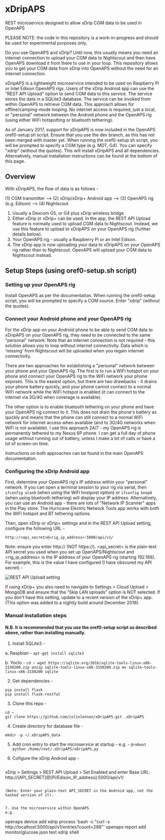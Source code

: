 # xDripAPS
REST microservice designed to allow xDrip CGM data to be used in OpenAPS

PLEASE NOTE: the code in this repository is a work-in-progress and should be used for experimental purposes only. 

Do you use OpenAPS and xDrip? Until now, this usually means you need an internet connection to upload your CGM data to Nightscout and then have OpenAPS download it from there to use in your loop. This repository allows you to get your CGM data from xDrip into OpenAPS without the need for an internet connection.

xDripAPS is a lightweight microservice intended to be used on Raspberry Pi or Intel Edison OpenAPS rigs. Users of the xDrip Android app can use the "REST API Upload" option to send CGM data to this service. The service stores the data in a SQLite3 database. The service can be invoked from within OpenAPS to retrieve CGM data. This approach allows for offline/camping-mode looping. No internet access is required, just a local, or "personal" network between the Android phone and the OpenAPS rig (using either WiFi hotspotting or bluetooth tethering).

As of January 2017, support for xDripAPS is now included in the OpenAPS oref0-setup.sh script. Ensure that you use the dev branch, as this has not been merged with master yet. When running the oref0-setup.sh script, you will be prompted to specify a CGM type (e.g. MDT, G4). You can specify "xdrip" (without the quotes). This will install xDripAPS and all dependencies. Alternatively, manual installation instructions can be found at the bottom of this page.

## Overview
With xDripAPS, the flow of data is as follows - 

(1) CGM transmitter --> (2) xDrip/xDrip+ Android app --> (3) OpenAPS rig (e.g. Edison) --> (4) Nightscout

1. Usually a Dexcom G5, or G4 plus xDrip wireless bridge.
2. Either xDrip or xDrip+ can be used. In the app, the REST API Upload feature is normally used to upload CGM data to Nightscout. Instead, we use this feature to upload to xDripAPS on your OpenAPS rig (further details below).
3. Your OpenAPS rig - usually a Raspberry Pi or an Intel Edison.
4. The xDrip app is now uploading your data to xDripAPS on your OpenAPS rig rather than to Nightscout. OpenAPS will upload your CGM data to Nightscout instead.

## Setup Steps (using oref0-setup.sh script)

### Setting up your OpenAPS rig
Install OpenAPS as per the documentation. When running the oref0-setup script, you will be prompted to specify a CGM source. Enter "xdrip" (without the quotes).

### Connect your Android phone and your OpenAPS rig
For the xDrip app on your Android phone to be able to send CGM data to xDripAPS on your OpenAPS rig, they need to be connected to the same "personal" network. Note that an internet connection is not required - this solution allows you to loop without internet connectivity. Data which is 'missing' from Nightscout will be uploaded when you regain internet connectivity.

There are two approaches for establishing a "personal" network between your phone and your OpenAPS rig. The first is to run a WiFi hotspot on your phone and connect your OpenAPS rig to the WiFi network your phone exposes. This is the easiest option, but there are two drawbacks - it drains your phone battery quickly, and your phone cannot connect to a normal WiFi network while the WiFi hotspot is enabled (it can connect to the internet via 3G/4G when coverage is available).

The other option is to enable bluetooth tethering on your phone and have your OpenAPS rig connect to it. This does not drain the phone's battery as quickly and means that the phone can still connect to a normal WiFi network for internet access when available (and to 3G/4G networks when WiFi is not available). I use this approach 24/7 - my OpenAPS rig is permanently tethered to my Nexus 6P phone. I can get a full day of phone usage without running out of battery, unless I make a lot of calls or have a lot of screen-on time. 

Instructions on both approaches can be found in the main OpenAPS documentation.

### Configuring the xDrip Android app
First, determine your OpenAPS rig's IP address within your "personal" network. If you can open a terminal session to your rig via serial, then `ifconfig wlan0` (when using the WiFi hostpost option) or `ifconfig bnep0` (when using bluetooth tethering) will display your IP address. Alternatively, you can use an Android app - there are lots of "Network IP Scanner" apps in the Play store. The Hurricane Electric Network Tools app works with both the WiFi hotspot and BT tethering options.

Then, open xDrip or xDrip+ settings and in the REST API Upload setting, configure the following URL - 

`http://<api_secret>@<rig_ip_address>:5000/api/v1/`

Note: ensure you enter http:// (NOT https://). <api_secret> is the plain-text API secret you used when you set up OpenAPS/Nightscout and <rig_ip_address> is the IP address of your OpenAPS rig (starting 192.168). For example, this is the value I have configured (I have obscured my API secret) -

![REST API Upload setting](https://github.com/colinlennon/xDripAPS/blob/master/xDrip_REST_API_cropped.png "REST API Upload setting")

If using xDrip+ you also need to navigate to Settings > Cloud Upload > MongoDB and ensure that the "Skip LAN uploads" option is NOT selected. If you don't have this setting, update to a recent version of the xDrip+ app. (This option was added to a nightly build around December 2016).




### Manual installation steps  
#### N.B. It is recommended that you use the oref0-setup script as described above, rather than installing manually.

1. Install SQLite3 -

  a. Raspbian - 
    ```
    apt-get install sqlite3
    ```

  b. Yocto - 
    ```
    cd ~
    wget https://sqlite.org/2016/sqlite-tools-linux-x86-3150200.zip
    unzip sqlite-tools-linux-x86-3150200.zip
    mv sqlite-tools-linux-x86-3150200 sqlite
    ```

2. Get dependencies -
  ```
  pip install flask
  pip install flask-restful
  ```

3. Clone this repo -
  ```
  cd ~
  git clone https://github.com/colinlennon/xDripAPS.git .xDripAPS
  ```

4. Create directory for database file - 
  ```
  mkdir -p ~/.xDripAPS_data
  ```

5. Add cron entry to start the microservice at startup - 
  e.g. - 
  `@reboot         python /home/root/.xDripAPS/xDripAPS.py`

6. Cofigure the xDrip Android app -
   ```
  xDrip > Settings > REST API Upload > Set Enabled and enter Base URL: http://[API_SECRET]@[Pi/Edison_IP_address]:5000/api/v1/
  ```
  
  (Note: Enter your plain-text API_SECRET in the Android app, not the hashed version of it).


7. Use the microservice within OpenAPS
  e.g.
  ```
  openaps device add xdrip process 'bash -c "curl -s http://localhost:5000/api/v1/entries?count=288"'
  openaps report add monitor/glucose.json text xdrip shell
  ```
